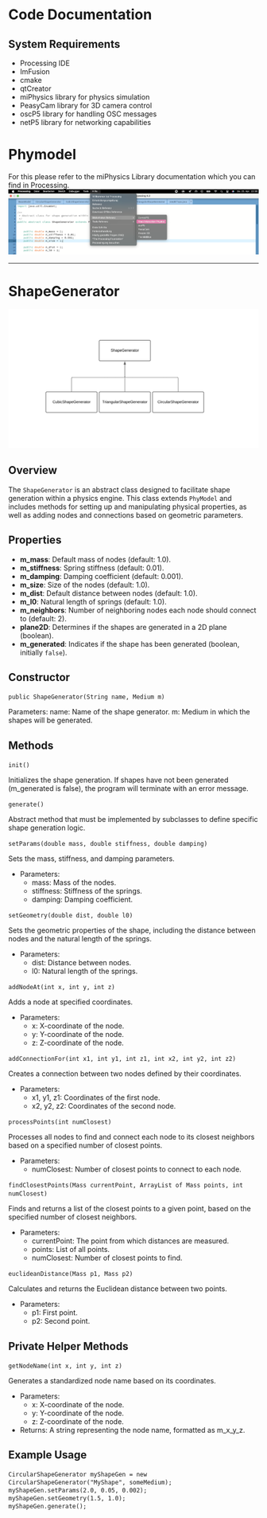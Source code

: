 # Code Documentation 

## System Requirements
- Processing IDE
- ImFusion
- cmake 
- qtCreator
- miPhysics library for physics simulation
- PeasyCam library for 3D camera control
- oscP5 library for handling OSC messages
- netP5 library for networking capabilities

# Phymodel
For this please refer to the miPhysics Library documentation which you can find in Processing. 
![miPhysics Library Documentation](./images/miPhysics-documentation.png)

---

# ShapeGenerator 

![Code Overview](./images/Shapegenerator.png)

## Overview
The `ShapeGenerator` is an abstract class designed to facilitate shape generation within a physics engine. This class extends `PhyModel` and includes methods for setting up and manipulating physical properties, as well as adding nodes and connections based on geometric parameters.

## Properties
- **m_mass**: Default mass of nodes (default: 1.0).
- **m_stiffness**: Spring stiffness (default: 0.01).
- **m_damping**: Damping coefficient (default: 0.001).
- **m_size**: Size of the nodes (default: 1.0).
- **m_dist**: Default distance between nodes (default: 1.0).
- **m_l0**: Natural length of springs (default: 1.0).
- **m_neighbors**: Number of neighboring nodes each node should connect to (default: 2).
- **plane2D**: Determines if the shapes are generated in a 2D plane (boolean).
- **m_generated**: Indicates if the shape has been generated (boolean, initially `false`).

## Constructor
```public ShapeGenerator(String name, Medium m)```

Parameters:
name: Name of the shape generator.
m: Medium in which the shapes will be generated. 

## Methods
```init()```

Initializes the shape generation. If shapes have not been generated (m_generated is false), the program will terminate with an error message.

```generate()```

Abstract method that must be implemented by subclasses to define specific shape generation logic.

```setParams(double mass, double stiffness, double damping)```

Sets the mass, stiffness, and damping parameters.

-  Parameters:
    - mass: Mass of the nodes.
    - stiffness: Stiffness of the springs.
    - damping: Damping coefficient.


```setGeometry(double dist, double l0)```

Sets the geometric properties of the shape, including the distance between nodes and the natural length of the springs.

- Parameters:
    - dist: Distance between nodes.
    - l0: Natural length of the springs.


```addNodeAt(int x, int y, int z)```

Adds a node at specified coordinates.

- Parameters:
    - x: X-coordinate of the node.
    - y: Y-coordinate of the node.
    - z: Z-coordinate of the node.


```addConnectionFor(int x1, int y1, int z1, int x2, int y2, int z2)```

Creates a connection between two nodes defined by their coordinates.

- Parameters:
    - x1, y1, z1: Coordinates of the first node.
    - x2, y2, z2: Coordinates of the second node.


```processPoints(int numClosest)```

Processes all nodes to find and connect each node to its closest neighbors based on a specified number of closest points.

- Parameters:
    - numClosest: Number of closest points to connect to each node.

```findClosestPoints(Mass currentPoint, ArrayList of Mass points, int numClosest)```

Finds and returns a list of the closest points to a given point, based on the specified number of closest neighbors.

- Parameters:
    - currentPoint: The point from which distances are measured.
    - points: List of all points.
    - numClosest: Number of closest points to find.

```euclideanDistance(Mass p1, Mass p2)```

Calculates and returns the Euclidean distance between two points.

- Parameters:
    - p1: First point.
    - p2: Second point.


## Private Helper Methods
```getNodeName(int x, int y, int z)``` 

Generates a standardized node name based on its coordinates.

- Parameters:
    - x: X-coordinate of the node.
    - y: Y-coordinate of the node.
    - z: Z-coordinate of the node.
- Returns: A string representing the node name, formatted as m_x_y_z.

## Example Usage 

```
CircularShapeGenerator myShapeGen = new CircularShapeGenerator("MyShape", someMedium);
myShapeGen.setParams(2.0, 0.05, 0.002);
myShapeGen.setGeometry(1.5, 1.0);
myShapeGen.generate();
```

